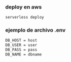 ### deploy en aws

```bash
serverless deploy
```

### ejemplo de archivo .env

```bash
DB_HOST = host
DB_USER = user
DB_PASS = pass
DB_NAME = dbname
```
